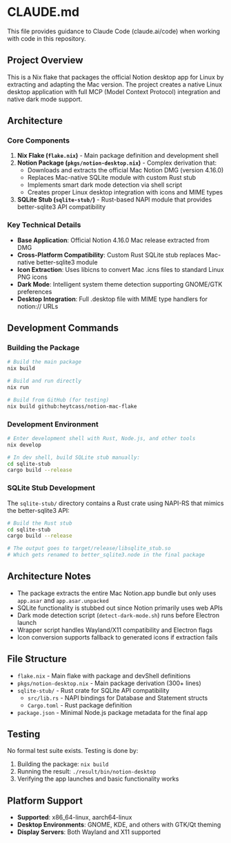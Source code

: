 # CLAUDE.md

This file provides guidance to Claude Code (claude.ai/code) when working with code in this repository.

## Project Overview

This is a Nix flake that packages the official Notion desktop app for Linux by extracting and adapting the Mac version. The project creates a native Linux desktop application with full MCP (Model Context Protocol) integration and native dark mode support.

## Architecture

### Core Components

1. **Nix Flake (`flake.nix`)** - Main package definition and development shell
2. **Notion Package (`pkgs/notion-desktop.nix`)** - Complex derivation that:
   - Downloads and extracts the official Mac Notion DMG (version 4.16.0)
   - Replaces Mac-native SQLite module with custom Rust stub
   - Implements smart dark mode detection via shell script
   - Creates proper Linux desktop integration with icons and MIME types
3. **SQLite Stub (`sqlite-stub/`)** - Rust-based NAPI module that provides better-sqlite3 API compatibility

### Key Technical Details

- **Base Application**: Official Notion 4.16.0 Mac release extracted from DMG
- **Cross-Platform Compatibility**: Custom Rust SQLite stub replaces Mac-native better-sqlite3 module
- **Icon Extraction**: Uses libicns to convert Mac .icns files to standard Linux PNG icons
- **Dark Mode**: Intelligent system theme detection supporting GNOME/GTK preferences
- **Desktop Integration**: Full .desktop file with MIME type handlers for notion:// URLs

## Development Commands

### Building the Package
```bash
# Build the main package
nix build

# Build and run directly
nix run

# Build from GitHub (for testing)
nix build github:heytcass/notion-mac-flake
```

### Development Environment
```bash
# Enter development shell with Rust, Node.js, and other tools
nix develop

# In dev shell, build SQLite stub manually:
cd sqlite-stub
cargo build --release
```

### SQLite Stub Development
The `sqlite-stub/` directory contains a Rust crate using NAPI-RS that mimics the better-sqlite3 API:
```bash
# Build the Rust stub
cd sqlite-stub
cargo build --release

# The output goes to target/release/libsqlite_stub.so
# Which gets renamed to better_sqlite3.node in the final package
```

## Architecture Notes

- The package extracts the entire Mac Notion.app bundle but only uses `app.asar` and `app.asar.unpacked`
- SQLite functionality is stubbed out since Notion primarily uses web APIs
- Dark mode detection script (`detect-dark-mode.sh`) runs before Electron launch
- Wrapper script handles Wayland/X11 compatibility and Electron flags
- Icon conversion supports fallback to generated icons if extraction fails

## File Structure

- `flake.nix` - Main flake with package and devShell definitions
- `pkgs/notion-desktop.nix` - Main package derivation (300+ lines)
- `sqlite-stub/` - Rust crate for SQLite API compatibility
  - `src/lib.rs` - NAPI bindings for Database and Statement structs
  - `Cargo.toml` - Rust package definition
- `package.json` - Minimal Node.js package metadata for the final app

## Testing

No formal test suite exists. Testing is done by:
1. Building the package: `nix build`
2. Running the result: `./result/bin/notion-desktop`
3. Verifying the app launches and basic functionality works

## Platform Support

- **Supported**: x86_64-linux, aarch64-linux
- **Desktop Environments**: GNOME, KDE, and others with GTK/Qt theming
- **Display Servers**: Both Wayland and X11 supported